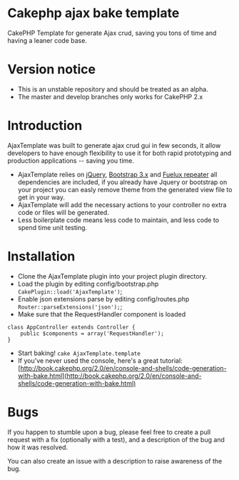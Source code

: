 Cakephp ajax bake template
==========================

CakePHP Template for generate Ajax crud, saving you tons of time and having a leaner code base.

# Version notice

* This is an unstable repository and should be treated as an alpha.
* The master and develop branches only works for CakePHP 2.x

# Introduction

AjaxTemplate  was built to generate ajax crud gui in few seconds, it allow developers to have enough flexibility to use it for both rapid prototyping and production applications -- saving you time.

* AjaxTemplate relies on [jQuery](http://jquery.com), [Bootstrap 3.x](http://getbootstrap.com) and [Fuelux repeater](http://getfuelux.com) all dependencies are included, if you already have Jquery or bootstrap on your project you can easly remove theme from the generated view file to get in your way.
* AjaxTemplate will add the necessary actions to your controller no extra code or files will be generated.
* Less boilerplate code means less code to maintain, and less code to spend time unit testing.

# Installation

* Clone the AjaxTemplate plugin into your project plugin directory.
* Load the plugin by editing config/bootstrap.php `CakePlugin::load('AjaxTemplate')`;
* Enable json extensions parse by editing config/routes.php `Router::parseExtensions('json');`;
* Make sure that the RequestHandler component is loaded
```
class AppController extends Controller {
	public $components = array('RequestHandler');
}
```
* Start baking! `cake AjaxTemplate.template` 
* If you've never used the console, here's a great tutorial: [http://book.cakephp.org/2.0/en/console-and-shells/code-generation-with-bake.html](http://book.cakephp.org/2.0/en/console-and-shells/code-generation-with-bake.html)

# Bugs

If you happen to stumble upon a bug, please feel free to create a pull request with a fix
(optionally with a test), and a description of the bug and how it was resolved.

You can also create an issue with a description to raise awareness of the bug.

